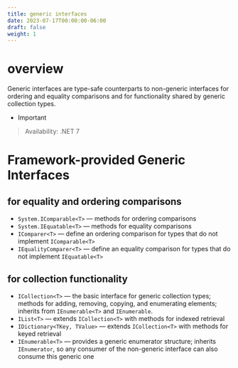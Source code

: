 ```yaml
---
title: generic interfaces
date: 2023-07-17T00:00:00-06:00
draft: false
weight: 1
---
```


# overview
Generic interfaces are type-safe counterparts to non-generic interfaces for ordering and equality comparisons and for functionality shared by generic collection types.
- > [!IMPORTANT]
> Availability: .NET 7

# Framework-provided Generic Interfaces
## for equality and ordering comparisons
- `System.IComparable<T>` — methods for ordering comparisons
- `System.IEquatable<T>` — methods for equality comparisons
- `IComparer<T>` — define an ordering comparison for types that do not implement `IComparable<T>`
- `IEqualityComparer<T>` — define an equality comparison for types that do not implement `IEquatable<T>`

## for collection functionality
- `ICollection<T>` — the basic interface for generic collection types; methods for adding, removing, copying, and enumerating elements; inherits from `IEnumerable<T>` and `IEnumerable`.
- `IList<T>` — extends `ICollection<T>` with methods for indexed retrieval
- `IDictionary<TKey, TValue>` — extends `ICollection<T>` with methods for keyed retrieval
- `IEnumerable<T>` — provides a generic enumerator structure; inherits `IEnumerator`, so any consumer of the non-generic interface can also consume this generic one
